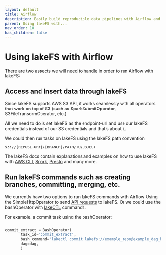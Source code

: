 ```yaml
---
layout: default
title: Airflow
description: Easily build reproducible data pipelines with Airflow and lakeFS using commits, without modifying the code or logic of your job.
parent: Using lakeFS with...
nav_order: 10
has_children: false
---
```


# Using lakeFS with Airflow


There are two aspects we will need to handle in order to run Airflow with lakeFS:

## Access and Insert data through lakeFS
Since lakeFS supports AWS S3 API, it works seamlessly with all operators that work on top of S3 (such as SparkSubmitOperator, S3FileTransormOperator, etc.)

All we need to do is set lakeFS as the endpoint-url and use our lakeFS credentials instead of our S3 credentials and that’s about it.

We could then run tasks on lakeFS using the lakeFS path convention 

```s3://[REPOSITORY]/[BRANCH]/PATH/TO/OBJECT```

The lakeFS docs contain explanations and examples on how to use lakeFS with [AWS CLI](aws_cli.md), [Spark](spark.md), [Presto](presto.md) and many more. 

## Run lakeFS commands such as creating branches, committing, merging, etc.
We currently have two options to run lakeFS commands with Airflow
Using the SimpleHttpOperator to send [API requests](../reference/api.md) to lakeFS. Or we could use the bashOperator with [lakeCTL](../quickstart/lakefs_cli.md) commands.

For example, a commit task using the bashOperator:

```python

commit_extract = BashOperator(
       task_id='commit_extract',
       bash_command='lakectl commit lakefs://example_repo@example_dag_branch -m "extract data"',
       dag=dag,
       )
```




